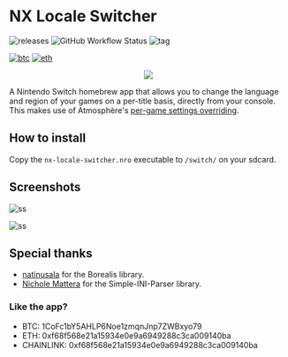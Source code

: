 # NX Locale Switcher

![releases](https://img.shields.io/github/downloads/HamletDuFromage/nx-locale-switcher/total)
![GitHub Workflow Status](https://img.shields.io/github/workflow/status/HamletDuFromage/nx-locale-switcher/Build%20NX%20Locale%20Switcher)
![tag](https://img.shields.io/github/v/release/HamletDuFromage/nx-locale-switcher)

[![btc](https://img.shields.io/badge/BTC-1CoFc1bY5AHLP6Noe1zmqnJnp7ZWBxyo79-yellow)](https://github.com/HamletDuFromage/nx-locale-switcher#like-the-app)
[![eth](https://img.shields.io/badge/ETH-0xf68f568e21a15934e0e9a6949288c3ca009140ba-purple)](https://github.com/HamletDuFromage/nx-locale-switcher#like-the-app)

<p align="center">
<img src = "https://raw.githubusercontent.com/HamletDuFromage/nx-locale-switcher/master/icon.jpg"\><br>
</p>

A Nintendo Switch homebrew app that allows you to change the language and region of your games on a per-title basis, directly from your console. 
This makes use of Atmosphère's [per-game settings overriding](https://github.com/Atmosphere-NX/Atmosphere/releases/tag/0.8.10).

## How to install
Copy the `nx-locale-switcher.nro` executable to `/switch/` on your sdcard.

## Screenshots
![ss](https://user-images.githubusercontent.com/61667930/111052308-fefecf80-8459-11eb-9287-f5ff909ff634.jpg)

![ss](https://user-images.githubusercontent.com/61667930/111052303-fa3a1b80-8459-11eb-9ab9-7526eb2dbe3c.jpg)

## Special thanks
- [natinusala](https://github.com/natinusala) for the Borealis library.
- [Nichole Mattera](https://github.com/NicholeMattera) for the Simple-INI-Parser library.

### Like the app?
- BTC: 1CoFc1bY5AHLP6Noe1zmqnJnp7ZWBxyo79
- ETH: 0xf68f568e21a15934e0e9a6949288c3ca009140ba
- CHAINLINK: 0xf68f568e21a15934e0e9a6949288c3ca009140ba
